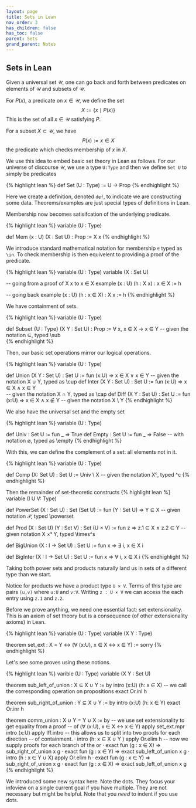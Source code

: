 ```yaml
---
layout: page
title: Sets in Lean
nav_order: 3
has_children: false
has_toc: false
parent: Sets
grand_parent: Notes
---
```


## Sets in Lean 

Given a universal set $\mathcal U$, one can go back and forth between 
predicates on elements of $\mathcal U$ and subsets of $\mathcal U$.

For $P(x)$, a predicate on $x \in \mathcal U$, we define the set
$$
X := \lbrace x \mid P(x) \rbrace 
$$
This is the set of all $x \in \mathcal U$ satisfying $P$.

For a subset $X \subset \mathcal U$, we have 
$$
P(x) := x \in X 
$$
the predicate which checks membership of $x$ in $X$. 

We use this idea to embed basic set theory in Lean as follows. For 
our universe of discourse $\mathcal U$, we use a type `U:Type` and 
then we define `Set U` to simply be predicates 

{% highlight lean %}
def Set (U : Type) := U → Prop 
{% endhighlight %}

Here we create a definition, denoted `def`, to indicate we are constructing 
some data. Theorems/examples are just special types of definitions in 
Lean. 

Membership now becomes satisifcation of the underlying predicate. 

{% highlight lean %}
variable (U : Type) 

def Mem (x : U) (X : Set U) : Prop := X x 
{% endhighlight %}

We introduce standard mathematical notation for membership `∈` typed as 
`\in`. To check membership is then equivelent to providing a proof of the 
predicate. 

{% highlight lean %}
variable (U : Type)
variable (X : Set U)

-- going from a proof of X x to x ∈ X 
example (x : U) (h : X x) : x ∈ X := h  

-- going back 
example (x : U) (h : x ∈ X) : X x := h 
{% endhighlight %}

We have containment of sets. 

{% highlight lean %}
variable (U : Type)

def Subset {U : Type} (X Y : Set U) : Prop := ∀ x, x ∈ X → x ∈ Y
-- given the notation ⊆, typed \sub  
{% endhighlight %}

Then, our basic set operations mirror our logical operations. 

{% highlight lean %}
variable (U : Type)

def Union (X Y : Set U) : Set U := fun (x:U) => x ∈ X ∨ x ∈ Y
-- given the notation X ∪ Y, typed as \cup 
def Inter (X Y : Set U) : Set U := fun (x:U) => x ∈ X ∧ x ∈ Y  
-- given the notation X ∩ Y, typed as \cap 
def Diff (X Y : Set U) : Set U := fun (x:U) => x ∈ X ∧ x ∉ Y 
-- given the notation X \ Y 
{% endhighlight %}

We also have the universal set and the empty set

{% highlight lean %}
variable (U : Type)

def Univ : Set U := fun _ => True 
def Empty : Set U := fun _ => False 
--  with notation ∅, typed as \empty 
{% endhighlight %}

With this, we can define the complement of a set: all elements not in it. 

{% highlight lean %}
variable (U : Type)

def Comp (X: Set U) : Set U := Univ \ X 
-- given the notation Xᶜ, typed \^c 
{% endhighlight %}

Then the remainder of set-theoretic constructs 
{% highlight lean %}
variable (I U V: Type) 

def PowerSet (X : Set U) : Set (Set U) := fun (Y : Set U) => Y ⊆ X
-- given notation 𝒫, typed \powerset 

def Prod (X : Set U) (Y : Set V) : Set (U × V) := fun z => z.1 ∈ X ∧ z.2 ∈ Y
-- given notation X ×ˢ Y, typed \times\^s 

def BigUnion (X : I → Set U) : Set U := fun x => ∃ i, x ∈ X i 

def BigInter (X : I → Set U) : Set U := fun x => ∀ i, x ∈ X i 
{% endhighlight %}

Taking both power sets and products naturally land us in sets of a different 
type than we start. 

Notice for products we have a product type `U × V`. Terms of this type are pairs `(u,v)` 
where `u:U` and `v:V`. Writing `z : U × V` we can access the each entry 
using `z.1` and `z.2`. 

Before we prove anything, we need one essential fact: set extensionality. This is an 
axiom of set theory but is a consequence (of other extensionality axioms) in Lean. 

{% highlight lean %}
variable (U : Type)
variable (X Y : Type) 

theorem set_ext : X = Y ↔ (∀ (x:U), x ∈ X ↔ x ∈ Y) := sorry
{% endhighlight %}

Let's see some proves using these notions. 

{% highlight lean %}
varible (U : Type)
variable (X Y : Set U)

theorem sub_left_of_union : X ⊆ X ∪ Y := by 
  intro (x:U) (h: x ∈ X)
  -- we call the corresponding operation on propositions 
  exact Or.inl h 

theorem sub_right_of_union : Y ⊆ X ∪ Y := by 
  intro (x:U) (h: x ∈ Y)
  exact Or.inr h 

theorem comm_union : X ∪ Y = Y ∪ X := by 
  -- we use set extensionality to get equality from a proof 
  -- of (∀ (x:U), x ∈ X ↔ x ∈ Y) 
  apply set_ext.mpr
  intro (x:U) 
  apply Iff.intro
  -- this allows us to split into two proofs for each direction 
  -- of containment. 
  · intro (h: x ∈ X ∪ Y ) 
    apply Or.elim h 
    -- now we supply proofs for each branch of the or 
    · exact fun (g : x ∈ X) => sub_right_of_union x g 
    · exact fun (g : x ∈ Y) => exact sub_left_of_union x g 
  · intro (h : x ∈ Y ∪ X) 
    apply Or.elim h 
    · exact fun (g : x ∈ Y) => sub_right_of_union x g 
    · exact fun (g : x ∈ X) => exact sub_left_of_union x g 
{% endhighlight %}

We introduced some new syntax here. Note the dots. They focus your infoview on a 
single current goal if you have multiple. They are not necessary but might be helpful. 
Note that you _need_ to indent if you use dots. 
